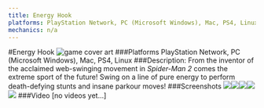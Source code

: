 ```yaml
---
title: Energy Hook
platforms: PlayStation Network, PC (Microsoft Windows), Mac, PS4, Linux
mechanics: n/a
---
```

#Energy Hook
![game cover art](//images.igdb.com/igdb/image/upload/t_cover_big/ocytxdw9c8lwzujyvgau.jpg "Logo Title Text 1")
###Platforms
PlayStation Network, PC (Microsoft Windows), Mac, PS4, Linux
###Description:
From the inventor of the acclaimed web-swinging movement in *Spider-Man 2* comes the extreme sport of the future! Swing on a line of pure energy to perform death-defying stunts and insane parkour moves!
###Screenshots
<a target="_blank" href="//images.igdb.com/igdb/image/upload/t_cover_big/vkvqfnq2odplykqqcfds.jpg"><img src="//images.igdb.com/igdb/image/upload/t_thumb/vkvqfnq2odplykqqcfds.jpg"/></a><a target="_blank" href="//images.igdb.com/igdb/image/upload/t_cover_big/iijhm165dvkpqcmiyd8k.jpg"><img src="//images.igdb.com/igdb/image/upload/t_thumb/iijhm165dvkpqcmiyd8k.jpg"/></a><a target="_blank" href="//images.igdb.com/igdb/image/upload/t_cover_big/hlnfkxusgpvrfz3gjlmr.jpg"><img src="//images.igdb.com/igdb/image/upload/t_thumb/hlnfkxusgpvrfz3gjlmr.jpg"/></a><a target="_blank" href="//images.igdb.com/igdb/image/upload/t_cover_big/s6pibvsy1dfjujmydkyt.jpg"><img src="//images.igdb.com/igdb/image/upload/t_thumb/s6pibvsy1dfjujmydkyt.jpg"/></a><a target="_blank" href="//images.igdb.com/igdb/image/upload/t_cover_big/nbjtwtzpswmqqf30v6h3.jpg"><img src="//images.igdb.com/igdb/image/upload/t_thumb/nbjtwtzpswmqqf30v6h3.jpg"/></a>
###Video
[no videos yet...]
